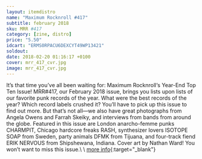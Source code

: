 ```yaml
---
layout: itemdistro
name: "Maximum Rocknroll #417"
subtitle: february 2018
sku: MRR #417
category: [zine, distro]
price: "5.50"
idcart: "ERMS0RPACU6DEXCYT49WP13421"
soldout:
date: 2018-02-20 01:16:17 +0100
cover: mrr_417_cvr.jpg
image: mrr_417_cvr.jpg
---
```


It’s that time you’ve all been waiting for: Maximum Rocknroll‘s Year-End Top Ten Issue! MRR#417, our February 2018 issue, brings you lists upon lists of our favorite punk records of the year. What were the best records of the year? Which record labels crushed it? You’ll have to pick up this issue to find out more. But that’s not all—we also have great photographs from Angela Owens and Farrah Skeiky, and interviews from bands from around the globe. Featured in this issue are London anarcho-femme punks CHARMPIT, Chicago hardcore freaks RASH, synthesizer lovers ISOTOPE SOAP from Sweden, party animals DFMK from Tijuana, and four-track fiend ERIK NERVOUS from Shipshewana, Indiana. Cover art by Nathan Ward! You won’t want to miss this issue.\\
\\
[more info](http://www.maximumrocknroll.com){:target="_blank"}